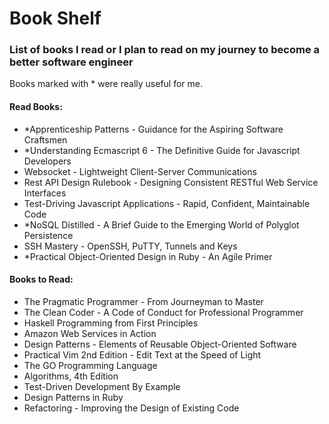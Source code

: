 # Book Shelf

### List of books I read or I plan to read on my journey to become a better software engineer

Books marked with * were really useful for me.

#### Read Books:

- *Apprenticeship Patterns - Guidance for the Aspiring Software Craftsmen
- *Understanding Ecmascript 6 - The Definitive Guide for Javascript Developers
-  Websocket - Lightweight Client-Server Communications
-  Rest API Design Rulebook - Designing Consistent RESTful Web Service
    Interfaces
-  Test-Driving Javascript Applications - Rapid, Confident, Maintainable Code
- *NoSQL Distilled - A Brief Guide to the Emerging World of Polyglot Persistence
-  SSH Mastery - OpenSSH, PuTTY, Tunnels and Keys
- *Practical Object-Oriented Design in Ruby - An Agile Primer

#### Books to Read:

- The Pragmatic Programmer - From Journeyman to Master
- The Clean Coder - A Code of Conduct for Professional Programmer
- Haskell Programming from First Principles
- Amazon Web Services in Action
- Design Patterns - Elements of Reusable Object-Oriented Software
- Practical Vim 2nd Edition - Edit Text at the Speed of Light
- The GO Programming Language
- Algorithms, 4th Edition
- Test-Driven Development By Example
- Design Patterns in Ruby
- Refactoring - Improving the Design of Existing Code
